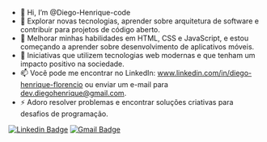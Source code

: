 - 👋 Hi, I’m @Diego-Henrique-code
- 👀 Explorar novas tecnologias, aprender sobre arquitetura de software e contribuir para projetos de código aberto.
- 🌱 Melhorar minhas habilidades em HTML, CSS e JavaScript, e estou começando a aprender sobre desenvolvimento de aplicativos móveis.
- 💞️ Iniciativas que utilizem tecnologias web modernas e que tenham um impacto positivo na sociedade.
- 📫 Você pode me encontrar no LinkedIn: www.linkedin.com/in/diego-henrique-florencio ou enviar um e-mail para dev.diegohenrique@gmail.com.
- ⚡ Adoro resolver problemas e encontrar soluções criativas para desafios de programação.


[![Linkedin Badge](https://img.shields.io/badge/-LinkedIn-6633cc?style=flat-square&logo=Linkedin&logoColor=white&link=https://www.linkedin.com/in/diego-henrique-florencio/)](https://www.linkedin.com/in/diego-henrique-florencio/)
[![Gmail Badge](https://img.shields.io/badge/-dev.diegohenrique@gmail.com-6633cc?style=flat-square&logo=Gmail&logoColor=white&link=mailto:dev.diegohenrique@gmail.com)](mailto:dev.diegohenrique@gmail.com)

<!---
Diego-Henrique-code/Diego-Henrique-code is a ✨ special ✨ repository because its `README.md` (this file) appears on your GitHub profile.
You can click the Preview link to take a look at your changes.
--->
